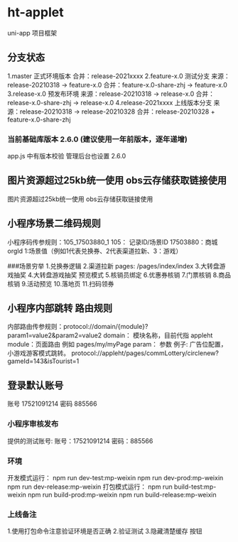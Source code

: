 <!--
 * @Description: 
 * @Version: 0.0.1
 * @Autor: zhj1214
 * @Date: 2021-03-04 15:53:53
 * @LastEditors: zhj1214
 * @LastEditTime: 2021-03-26 09:25:03
-->

#  ht-applet
uni-app 项目框架
## 分支状态
1.master 正式环境版本
合并：release-2021xxxx
2.feature-x.0 测试分支
来源：release-20210318 -> feature-x.0 合并：feature-x.0-share-zhj -> feature-x.0
3.release-x.0 预发布环境
来源：release-20210318 -> release-x.0 合并：release-x.0-share-zhj -> release-x.0
4.release-2021xxxx 上线版本分支
来源：release-20210318 -> release-20210328 合并：release-20210328 + feature-x.0-share-zhj

###  当前基础库版本 2.6.0 (建议使用一年前版本，逐年递增)
app.js 中有版本校验   管理后台也设置 2.6.0

## 图片资源超过25kb统一使用 obs云存储获取链接使用
图片资源超过25kb统一使用 obs云存储获取链接使用

## 小程序场景二维码规则
小程序码传参规则：105_17503880_1
105： 记录ID/场景ID
17503880：商城orgId
1:场景值（例如1代表兑换券、2代表渠道拉新、3：游戏）

###场景穷举
1.兑换券逻辑
2.渠道拉新 pages: /pages/index/index
3.大转盘游戏抽奖
4.大转盘游戏抽奖 预览模式
5.核销员绑定
6.优惠券核销
7.门票核销
8.商品核销
9.活动预览
10.落地页
11.扫码领券

## 小程序内部跳转	路由规则
内部路由传参规则：protocol://domain/{module}?param1=value2&param2=value2
domain： 模块名称，目前代指	 appleht
module：页面路由 例如 pages/my/myPage
param： 参数
例子: 广告位配置，小游戏游客模式跳转。 protocol://appleht/pages/commLottery/circlenew?gameId=143&isTourist=1

## 登录默认账号
账号 17521091214
密码 885566

### 小程序审核发布
提供的测试账号: 账号：17521091214   密码：885566


### 环境

开发模式运行：
npm run dev-test:mp-weixin
npm run dev-prod:mp-weixin
npm run dev-release:mp-weixin
打包模式运行：
npm run build-test:mp-weixin
npm run build-prod:mp-weixin
npm run build-release:mp-weixin

### 上线备注

1.使用打包命令注意验证环境是否正确
2.验证测试 
3.隐藏清楚缓存 按钮
